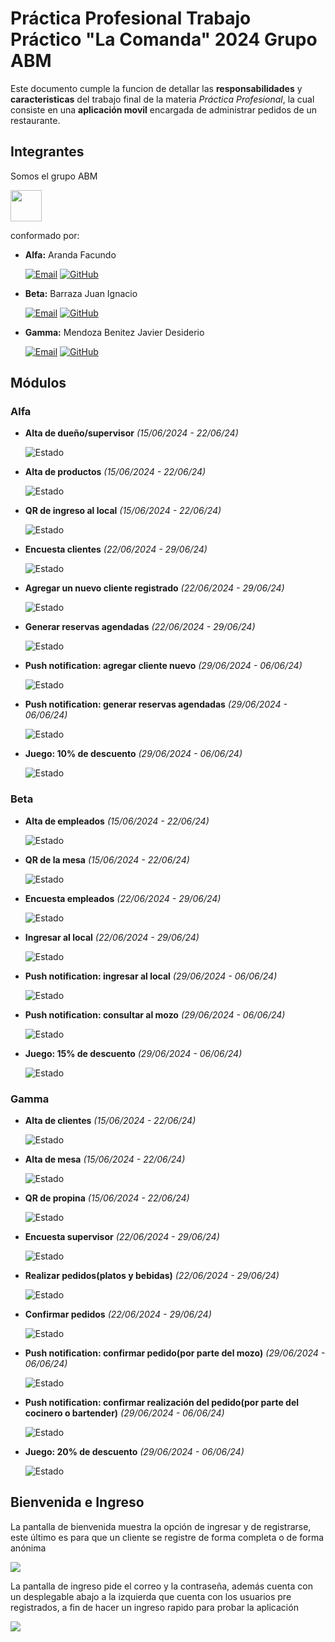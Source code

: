 # Práctica Profesional Trabajo Práctico "La Comanda" 2024 Grupo ABM

Este documento cumple la funcion de detallar las **responsabilidades** y **caracteristicas** del trabajo final de la materia _Práctica Profesional_, la cual consiste en una **aplicación movil** encargada de administrar pedidos de un restaurante. 

## Integrantes
Somos el grupo ABM 

<img src="src/assets/img/splashanimated.png" width="50px"> 

conformado por:

- **Alfa:** Aranda Facundo

  <a href="facundoaranda67@gmail.com"><img alt="Email" src="https://img.shields.io/badge/Gmail-facundoaranda67@gmail.com-blue?style=flat-square&logo=gmail"></a>
<a href="https://github.com/facundoaranda2002"><img alt="GitHub" src="https://img.shields.io/badge/GitHub-facundoaranda2002-black?style=flat-square&logo=github"></a>
- **Beta:** Barraza Juan Ignacio

  <a href="juanignaciobarraza99@gmail.com"><img alt="Email" src="https://img.shields.io/badge/Gmail-juanignaciobarraza99@gmail.com-blue?style=flat-square&logo=gmail"></a>
<a href="https://github.com/juanbarraza78"><img alt="GitHub" src="https://img.shields.io/badge/GitHub-juanbarraza78-black?style=flat-square&logo=github"></a>
- **Gamma:** Mendoza Benitez Javier Desiderio

  <a href="javier.mendoza.benitez@gmail.com"><img alt="Email" src="https://img.shields.io/badge/Gmail-javier.mendoza.benitez@gmail.com-blue?style=flat-square&logo=gmail"></a>
<a href="https://github.com/JavierMendozaBenitez"><img alt="GitHub" src="https://img.shields.io/badge/GitHub-JavierMendozaBenitez-black?style=flat-square&logo=github"></a>

## Módulos
### Alfa
- **Alta de dueño/supervisor** _(15/06/2024 - 22/06/24)_
    
    ![Estado](https://img.shields.io/badge/Estado-En%20Curso-FFD700?style=for-the-badge&labelColor=black)
- **Alta de productos** _(15/06/2024 - 22/06/24)_   
    
    ![Estado](https://img.shields.io/badge/Estado-En%20Curso-FFD700?style=for-the-badge&labelColor=black)
- **QR de ingreso al local** _(15/06/2024 - 22/06/24)_   
    
    ![Estado](https://img.shields.io/badge/Estado-En%20Curso-FFD700?style=for-the-badge&labelColor=black)
- **Encuesta clientes** _(22/06/2024 - 29/06/24)_   
    
    ![Estado](https://img.shields.io/badge/Estado-Pendiente-gray?style=for-the-badge&labelColor=black)  
- **Agregar un nuevo cliente registrado** _(22/06/2024 - 29/06/24)_   
    
    ![Estado](https://img.shields.io/badge/Estado-Pendiente-gray?style=for-the-badge&labelColor=black)    
- **Generar reservas agendadas** _(22/06/2024 - 29/06/24)_   
    
    ![Estado](https://img.shields.io/badge/Estado-Pendiente-gray?style=for-the-badge&labelColor=black)  
- **Push notification: agregar cliente nuevo** _(29/06/2024 - 06/06/24)_   
    
    ![Estado](https://img.shields.io/badge/Estado-Pendiente-gray?style=for-the-badge&labelColor=black)    
- **Push notification: generar reservas agendadas** _(29/06/2024 - 06/06/24)_   
    
    ![Estado](https://img.shields.io/badge/Estado-Pendiente-gray?style=for-the-badge&labelColor=black)    
- **Juego: 10% de descuento** _(29/06/2024 - 06/06/24)_   
    
    ![Estado](https://img.shields.io/badge/Estado-Pendiente-gray?style=for-the-badge&labelColor=black)   
### Beta
- **Alta de empleados** _(15/06/2024 - 22/06/24)_
    
    ![Estado](https://img.shields.io/badge/Estado-En%20Curso-FFD700?style=for-the-badge&labelColor=black)
- **QR de la mesa** _(15/06/2024 - 22/06/24)_   
    
    ![Estado](https://img.shields.io/badge/Estado-En%20Curso-FFD700?style=for-the-badge&labelColor=black)
- **Encuesta empleados** _(22/06/2024 - 29/06/24)_   
    
    ![Estado](https://img.shields.io/badge/Estado-Pendiente-gray?style=for-the-badge&labelColor=black)     
- **Ingresar al local** _(22/06/2024 - 29/06/24)_   
    
    ![Estado](https://img.shields.io/badge/Estado-Pendiente-gray?style=for-the-badge&labelColor=black)    
- **Push notification: ingresar al local** _(29/06/2024 - 06/06/24)_   
    
    ![Estado](https://img.shields.io/badge/Estado-Pendiente-gray?style=for-the-badge&labelColor=black)      
- **Push notification: consultar al mozo** _(29/06/2024 - 06/06/24)_   
    
    ![Estado](https://img.shields.io/badge/Estado-Pendiente-gray?style=for-the-badge&labelColor=black)    
- **Juego: 15% de descuento** _(29/06/2024 - 06/06/24)_   
    
    ![Estado](https://img.shields.io/badge/Estado-Pendiente-gray?style=for-the-badge&labelColor=black)    
### Gamma
- **Alta de clientes** _(15/06/2024 - 22/06/24)_
    
    ![Estado](https://img.shields.io/badge/Estado-En%20Curso-FFD700?style=for-the-badge&labelColor=black)
- **Alta de mesa** _(15/06/2024 - 22/06/24)_   
    
    ![Estado](https://img.shields.io/badge/Estado-En%20Curso-FFD700?style=for-the-badge&labelColor=black)
- **QR de propina** _(15/06/2024 - 22/06/24)_   
    
    ![Estado](https://img.shields.io/badge/Estado-En%20Curso-FFD700?style=for-the-badge&labelColor=black)
- **Encuesta supervisor** _(22/06/2024 - 29/06/24)_   
    
    ![Estado](https://img.shields.io/badge/Estado-Pendiente-gray?style=for-the-badge&labelColor=black)     
- **Realizar pedidos(platos y bebidas)** _(22/06/2024 - 29/06/24)_   
    
    ![Estado](https://img.shields.io/badge/Estado-Pendiente-gray?style=for-the-badge&labelColor=black)     
- **Confirmar pedidos** _(22/06/2024 - 29/06/24)_   
    
    ![Estado](https://img.shields.io/badge/Estado-Pendiente-gray?style=for-the-badge&labelColor=black)    
- **Push notification: confirmar pedido(por parte del mozo)** _(29/06/2024 - 06/06/24)_   
    
    ![Estado](https://img.shields.io/badge/Estado-Pendiente-gray?style=for-the-badge&labelColor=black)      
- **Push notification: confirmar realización del pedido(por parte del cocinero o bartender)** _(29/06/2024 - 06/06/24)_   
    
    ![Estado](https://img.shields.io/badge/Estado-Pendiente-gray?style=for-the-badge&labelColor=black)    
- **Juego: 20% de descuento** _(29/06/2024 - 06/06/24)_   
    
    ![Estado](https://img.shields.io/badge/Estado-Pendiente-gray?style=for-the-badge&labelColor=black)    

## Bienvenida e Ingreso

La pantalla de bienvenida muestra la opción de ingresar y de registrarse, este último es para que un cliente se registre de forma completa o de forma anónima

<img src="src/assets/img/home.png">

La pantalla de ingreso pide el correo y la contraseña, además cuenta con un desplegable abajo a la izquierda que cuenta con los usuarios pre registrados, a fin de hacer un ingreso rapido para probar la aplicación


<img src="src/assets/img/login.png">